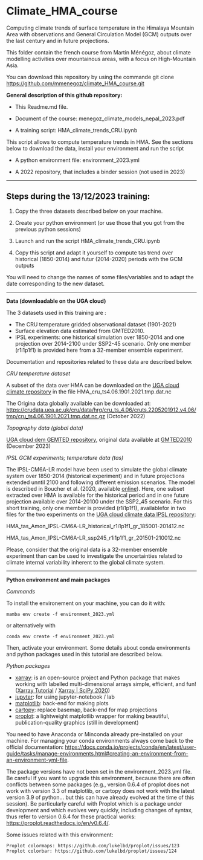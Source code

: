 <!-- #region -->
# Climate_HMA_course

Computing climate trends of surface temperature in the Himalaya Mountain Area with observations and General Circulation Model (GCM) outputs over the last century and in future projections.

This folder contain the french course from Martin Ménégoz, about climate modelling activities over mountainous areas, with a focus on High-Mountain Asia.

You can download this repository by using the commande git clone https://github.com/mmenegoz/climate_HMA_course.git

**General description of this github repository:**

* This Readme.md file.

* Document of the course: menegoz_climate_models_nepal_2023.pdf

* A training script: HMA_climate_trends_CRU.ipynb

This script allows to compute temperature trends in HMA. See the sections below to download the data, install your environment and run the script

* A python environment file: environment_2023.yml

* A 2022 repository, that includes a binder session (not used in 2023)

-----------------------------------------------------------------------

Steps during the 13/12/2023 training:
-------------------------------------

1. Copy the three datasets described below on your machine.

2. Create your python environment (or use those that you got from the previous python sessions)

3. Launch and run the script HMA_climate_trends_CRU.ipynb

4. Copy this script and adapt it yourself to compute tas trend over historical (1850-2014) and futur (2014-2020) periods with the GCM outputs

You will need to change the names of some files/variables and to adapt the date corresponding to the new dataset.

-----------------------------------------------------------------------

**Data (downloadable on the UGA cloud)**

The 3 datasets used in this training are :

* The CRU temperature gridded observational dataset (1901-2021)
* Surface elevation data estimated from GMTED2010.
* IPSL experiments: one historical simulation over 1850-2014 and one projection over 2014-2100 under SSP2-45 scenario. Only one member (r1i1p1f1) is provided here from a 32-member ensemble experiment.

Documentation and repositories related to these data are described below.

*CRU temperature dataset*

A subset of the data over HMA can be downloaded on the [UGA cloud climate repository](https://cloud.univ-grenoble-alpes.fr/apps/files/?dir=/2023_TU_winter_school/Data/05_climate/CRU&fileid=792557848) in the file HMA_cru_ts4.06.1901.2021.tmp.dat.nc

The Origina data globally available can be downloaded at: https://crudata.uea.ac.uk/cru/data/hrg/cru_ts_4.06/cruts.2205201912.v4.06/tmp/cru_ts4.06.1901.2021.tmp.dat.nc.gz (October 2022)

*Topography data (global data)*

[UGA cloud dem GEMTED repository](https://cloud.univ-grenoble-alpes.fr/apps/files/?dir=/2023_TU_winter_school/Data/03_dem/GMTED2010&fileid=792549724), original data available at [GMTED2010](https://www.temis.nl/data/gmted2010/index.php) (December 2023)

*IPSL GCM experiments; temperature data (tas)*

The IPSL-CM6A-LR model have been used to simulate the global climate system over 1850-2014 (historical experiment) and in future projections extended unntil 2100 and following different emission scenarios. The model is described in Boucher et al. (2020, available [online](https://agupubs.onlinelibrary.wiley.com/doi/full/10.1029/2019MS002010)). Here, one subset extracted over HMA is available for the historical period and in one future projection available over 2014-20100 under the SSP2_45 scenario. For this short training, only one member is provided (r1i1p1f1), availablefor in two files for the two experiments on the [UGA cloud climate data IPSL repository](https://cloud.univ-grenoble-alpes.fr/apps/files/?dir=/2023_TU_winter_school/Data/05_climate/IPSL_r1i1p1f1&fileid=792576253):

HMA_tas_Amon_IPSL-CM6A-LR_historical_r1i1p1f1_gr_185001-201412.nc

HMA_tas_Amon_IPSL-CM6A-LR_ssp245_r1i1p1f1_gr_201501-210012.nc

Please, consider that the original data is a 32-member ensemble experiment than can be used to investigate the uncertainties related to climate internal variability inherent to the global climate system.

-----------------------------------------------------------------------

**Python environment and main packages**

*Commands*

To install the environement on your machine, you can do it with:

	mamba env create -f environment_2023.yml

or alternatively with

	conda env create -f environment_2023.yml

Then, activate your environment. Some details about conda environments and python packages used in this tutorial are described below.

*Python packages*

- [xarray](http://xarray.pydata.org/en/stable/): is an open-source project and Python package that makes working with labelled multi-dimensional arrays simple, efficient, and fun! ([Xarray Tutorial](https://xarray-contrib.github.io/xarray-tutorial/) / [Xarray | SciPy 2020](https://www.youtube.com/watch?v=mecN-Ph_-78&list=PLYx7XA2nY5Gde-6QO98KUJ9iL_WW4rgYf&index=4))
- [jupyter](https://jupyter.org/): for using jupyter-notebook / lab
- [matplotlib](https://matplotlib.org/): back-end for making plots
- [cartopy](https://scitools.org.uk/cartopy/docs/latest/): replace basemap, back-end for map projections
- [proplot](https://proplot.readthedocs.io/en/stable/): a lightweight matplotlib wrapper for making beautiful, publication-quality graphics (still in development)

You need to have Anaconda or Minconda already pre-installed on your machine. For managing your conda environments always come back to the official documentation: https://docs.conda.io/projects/conda/en/latest/user-guide/tasks/manage-environments.html#creating-an-environment-from-an-environment-yml-file.

The package versions have not been set in the environment_2023.yml file. Be careful if you want to upgrade this environment, because there are often conflicts between some packages (e.g., version 0.6.4 of proplot does not work with version 3.3 of matplotlib, or cartopy does not work with the latest version 3.9 of python... but this can have already evolved at the time of this session). Be particularly careful with Proplot which is a package under development and which evolves very quickly, including changes of syntax, thus refer to version 0.6.4 for these practical works: https://proplot.readthedocs.io/en/v0.6.4/.

Some issues related with this environment:

    Proplot colormaps: https://github.com/lukelbd/proplot/issues/123
    Proplot colorbar: https://github.com/lukelbd/proplot/issues/124
<!-- #endregion -->
